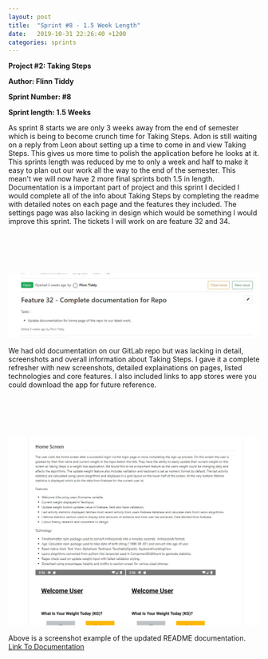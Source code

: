 ```yaml
---
layout: post
title:  "Sprint #8 - 1.5 Week Length"
date:   2019-10-31 22:26:40 +1200
categories: sprints
---
```


**Project #2: Taking Steps**

**Author: Flinn Tiddy**

**Sprint Number: #8**

**Sprint length: 1.5 Weeks**

As sprint 8 starts we are only 3 weeks away from the end of semester which is being to become crunch time for Taking Steps. Adon is still waiting on a reply
from Leon about setting up a time to come in and view Taking Steps. This gives us more time to polish the application before he looks at it. This sprints length was reduced
by me to only a week and half to make it easy to plan out our work all the way to the end of the semester. This mean't we will now have 2 more final sprints both 1.5 in length.
Documentation is a important part of project and this sprint I decided I would complete all of the info about Taking Steps by completing the readme with detailed notes on each page
and the features they included. The settings page was also lacking in design which would be something I would improve this sprint. The tickets I will work on are feature 32 and 34.

<br/><br/>
<br/><br/>

![](/assets/feature32.jpg)

We had old documentation on our GitLab repo but was lacking in detail, screenshots and overall information about Taking Steps. I gave it a complete refresher with new screenshots, detailed explainations on pages, listed
technologies and core features. I also included links to app stores were you could download the app for future reference.

<br/><br/>
<br/><br/>

![](/assets/exampleofdoc.jpg)

Above is a screenshot example of the updated README documentation.<br>
[Link To Documentation](https://gitlab.op-bit.nz/BIT/Project/Mobile-Development/taking-steps/blob/master/README.md)

